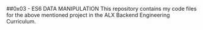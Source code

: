 ##0x03 - ES6 DATA MANIPULATION
This repository contains my code files for the above mentioned project in the
ALX Backend Engineering Curriculum.
